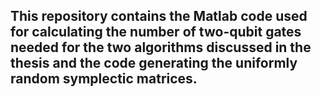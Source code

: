 ## This repository contains the Matlab code used for calculating the number of two-qubit gates needed for the two algorithms discussed in the thesis and the code generating the uniformly random symplectic matrices.
